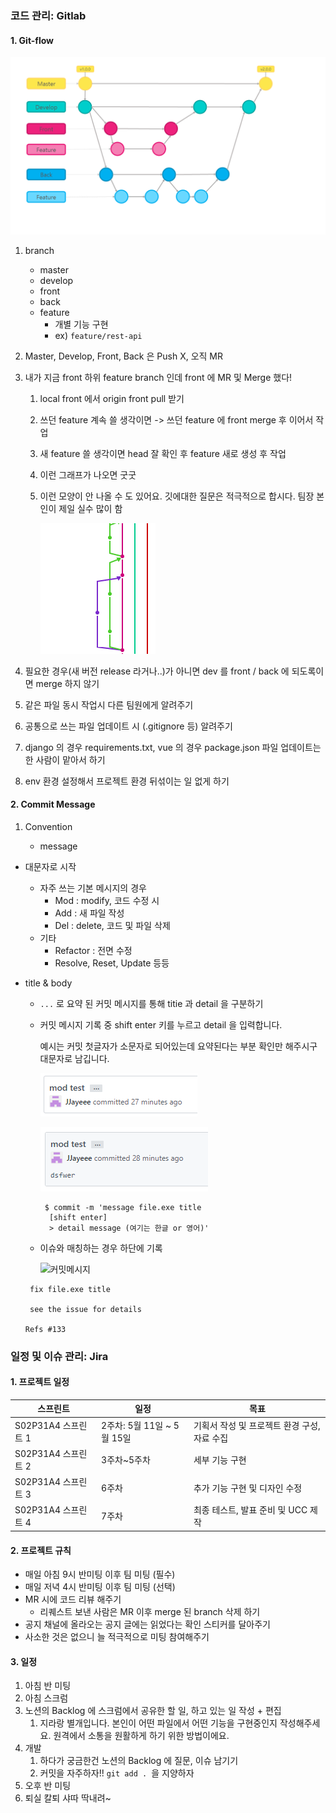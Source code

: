 ### 코드 관리: Gitlab

#### 1. Git-flow

![branch](../images/branch.PNG)

1. branch
   - master 
   - develop
   - front
   - back
   - feature 
     - 개별 기능 구현
     - ex) `feature/rest-api`



2. Master, Develop, Front, Back 은 Push X, 오직 MR

3. 내가 지금 front 하위 feature branch 인데 front 에 MR 및 Merge 했다!

   1. local front 에서 origin front pull 받기

   2. 쓰던 feature 계속 쓸 생각이면 -> 쓰던 feature 에 front merge 후 이어서 작업 

   3. 새 feature  쓸 생각이면 head 잘 확인 후 feature 새로 생성 후 작업

   4. 이런 그래프가 나오면 굿굿

   5. 이런 모양이 안 나올 수 도 있어요. 깃에대한 질문은 적극적으로 합시다. 팀장 본인이 제일 실수 많이 함

      ![뽈록](..\images\뽈록.PNG)

4. 필요한 경우(새 버전 release 라거나..)가 아니면 dev 를 front / back 에 되도록이면 merge 하지 않기

5. 같은 파일 동시 작업시 다른 팀원에게 알려주기

6. 공통으로 쓰는 파일 업데이트 시 (.gitignore 등) 알려주기

7. django 의 경우 requirements.txt, vue 의 경우 package.json 파일 업데이트는 한 사람이 맡아서 하기

8. env 환경 설정해서 프로젝트 환경 뒤섞이는 일 없게 하기



#### 2. Commit Message

1. Convention

   - message 
- 대문자로 시작
     - 자주 쓰는 기본 메시지의 경우
       - Mod : modify, 코드 수정 시
       - Add  : 새 파일 작성
       - Del : delete, 코드 및 파일 삭제
     - 기타
       - Refactor : 전면 수정
       - Resolve, Reset, Update 등등
- title & body
   
  -  `...` 로 요약 된 커밋 메시지를 통해 titie 과 detail 을 구분하기
  - 커밋 메시지 기록 중 shift enter 키를 누르고 detail 을 입력합니다. 
   
      예시는 커밋 첫글자가 소문자로 되어있는데 요약된다는 부분 확인만 해주시구 대문자로 남깁니다.
   
     ![commit1](../images/commit1.PNG)
     
     ![commit2](../images/commit2.PNG)
     
     ```
      $ commit -m 'message file.exe title
       [shift enter]
       > detail message (여기는 한글 or 영어)'
     ```

   - 이슈와 매칭하는 경우 하단에 기록
   
     ![커밋메시지](C:\Users\multicampus\Desktop\심화프로젝트\doc\images\커밋메시지.PNG)
     
    ```
     fix file.exe title
         
     see the issue for details
     
   Refs #133
     ```
     
     



### 일정 및 이슈 관리: Jira
#### 1. 프로젝트 일정

| 스프린트            | 일정                       | 목표                                         |
| ------------------- | -------------------------- | -------------------------------------------- |
| S02P31A4 스프린트 1 | 2주차: 5월 11일 ~ 5월 15일 | 기획서 작성 및 프로젝트 환경 구성, 자료 수집 |
| S02P31A4 스프린트 2 | 3주차~5주차                | 세부 기능 구현                               |
| S02P31A4 스프린트 3 | 6주차                      | 추가 기능 구현 및 디자인 수정                |
| S02P31A4 스프린트 4 | 7주차                      | 최종 테스트, 발표 준비 및 UCC 제작           |

 

#### 2. 프로젝트 규칙

- 매일 아침 9시 반미팅 이후 팀 미팅 (필수)
- 매일 저녁 4시 반미팅 이후 팀 미팅 (선택)
- MR 시에 코드 리뷰 해주기
  - 리퀘스트 보낸 사람은 MR 이후 merge 된 branch 삭제 하기
- 공지 채널에 올라오는 공지 글에는 읽었다는 확인 스티커를 달아주기
- 사소한 것은 없으니 늘 적극적으로 미팅 참여해주기



#### 3. 일정

1. 아침 반 미팅
2. 아침 스크럼
3. 노션의 Backlog 에 스크럼에서 공유한 할 일, 하고 있는 일 작성 + 편집 
   1. 지라랑 별개입니다. 본인이 어떤 파일에서 어떤 기능을 구현중인지 작성해주세요. 원격에서 소통을 원활하게 하기 위한 방법이에요.
4. 개발
   1. 하다가 궁금한건 노션의 Backlog 에 질문, 이슈 남기기
   2. 커밋을 자주하자!! `git add . `을 지양하자
5. 오후 반 미팅
6. 퇴실 칼퇴 샤따 딱내려~